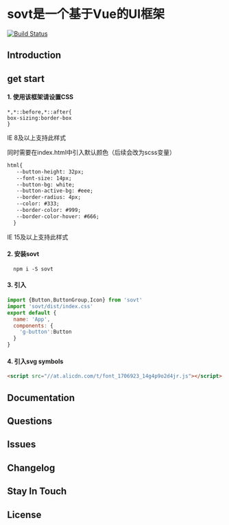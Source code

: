 # sovt是一个基于Vue的UI框架
[![Build Status](https://www.travis-ci.org/FFreshMan/sovt.svg?branch=master)](https://www.travis-ci.org/FFreshMan/sovt)
## Introduction

## get start
#### 1. 使用该框架请设置CSS
```
*,*::before,*::after{
box-sizing:border-box
}
```
IE 8及以上支持此样式

同时需要在index.html中引入默认颜色（后续会改为scss变量）
```html
html{
   --button-height: 32px;
   --font-size: 14px;
   --button-bg: white;
   --button-active-bg: #eee;
   --border-radius: 4px;
   --color: #333;
   --border-color: #999;
   --border-color-hover: #666;
  }
```
IE 15及以上支持此样式
#### 2. 安装sovt
```shell script
  npm i -S sovt
```
#### 3. 引入
```js
import {Button,ButtonGroup,Icon} from 'sovt'
import 'sovt/dist/index.css'
export default {
  name: 'App',
  components: {
    'g-button':Button
  }
}
```
#### 4. 引入svg symbols
```html
<script src="//at.alicdn.com/t/font_1706923_14g4p9o2d4jr.js"></script>
```
## Documentation

## Questions

## Issues

## Changelog

## Stay In Touch

## License

